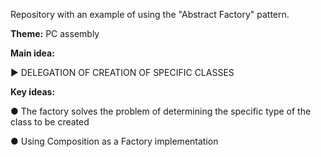 Repository with an example of using the "Abstract Factory" pattern.

<b>Theme:</b> PC assembly

<b>Main idea:</b> 
 
► DELEGATION OF CREATION OF SPECIFIC CLASSES
  
<b>Key ideas:</b>

● The factory solves the problem of determining the specific type of the class to be created

● Using Composition as a Factory implementation
